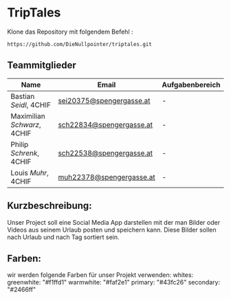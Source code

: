# TripTales

Klone das Repository mit folgendem Befehl :

```
https://github.com/DieNullpointer/triptales.git
```

## Teammitglieder

| Name                        | Email                    | Aufgabenbereich |
| --------------------------- | ------------------------ | --------------- |
| Bastian _Seidl_, 4CHIF      | sei20375@spengergasse.at | -               |
| Maximilian _Schwarz_, 4CHIF | sch22834@spengergasse.at | -               |
| Philip _Schrenk_, 4CHIF     | sch22538@spengergasse.at | -               |
| Louis _Muhr_, 4CHIF         | muh22378@spengergasse.at | -               |


## Kurzbeschreibung:
Unser Project soll eine Social Media App darstellen mit der man Bilder oder Videos aus seinem Urlaub posten und speichern kann.
Diese Bilder sollen nach Urlaub und nach Tag sortiert sein.
## Farben:
wir werden folgende Farben für unser Projekt verwenden:
  whites:
    greenwhite: "#f1ffd1"
    warmwhite: "#faf2e1"
  primary: "#43fc26"
  secondary: "#2466ff"
